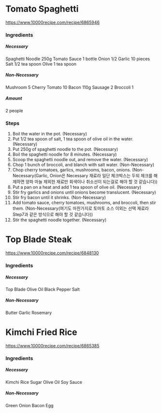 # Tomato Spaghetti
https://www.10000recipe.com/recipe/6865946

### Ingredients

##### Necessary
Spaghetti Noodle 250g
Tomato Sauce 1 bottle
Onion 1/2
Garlic 10 pieces
Salt 1/2 tea spoon
Olive 1 tea spoon

#####  Non-Necessary
Mushroom 5
Cherry Tomato 10
Bacon 110g
Sausage 2
Broccoli 1

##### Amount
2 people

### Steps
1. Boil the water in the pot. (Necessary)
2. Put 1/2 tea spoon of salt, 1 tea spoon of olive oil in the water. (Necessary)
3. Put 250g of spaghetti noodle to the pot. (Necessary)
4. Boil the spaghetti noodle for 8 minutes. (Necessary)
5. Scoop the spaghetti noodle out, and remove the water. (Necessary)
6. Chop 1 bunch of broccoli, and blanch with salt water. (Non-Necessary)
7. Chop cherry tomatoes, garlics, mushrooms, bacon, onions. (Non-Necessary(Garlic, Onion은 Necessary 재료라 일단 체크박스는 두되 체크를 해제하면 양파 마늘 제외한 재료만 회색이나 취소선이 되는걸로 해야 할 것 같습니다))
8. Put a pan on a heat and add 1 tea spoon of olive oil. (Necessary)
9. Stir fry  garlics and onions until onions become translucent. (Necessary)
10. Stir fry bacon until it shrinks.  (Non-Necessary)
11. Add tomato sauce, cherry tomatoes, mushrooms, and broccoli, then stir them. (Non-Necessary(여기도 마찬가지로 토마토 소스 이외는 선택 재료라 Step7과 같은 방식으로 해야 할 것 같습니다))
12. Stir the spaghetti noodle together. (Necessary)


# Top Blade Steak
https://www.10000recipe.com/recipe/6848130

### Ingredients

##### Necessary
Top Blade
Olive Oil
Black Pepper
Salt

##### Non-Necessary
Butter
Garlic
Rosemary

# Kimchi Fried Rice
https://www.10000recipe.com/recipe/6865385

### Ingredients

##### Necessary
Kimchi
Rice
Sugar
Olive Oil
Soy Sauce

##### Non-Necessary
Green Onion
Bacon
Egg